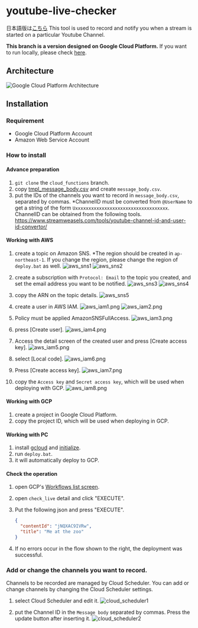# youtube-live-checker
日本語版は[こちら](https://github.com/f122apg/youtube-live-checker/blob/cloud_functions/README_ja.md)
This tool is used to record and notify you when a stream is started on a particular Youtube Channel.

**This branch is a version designed on Google Cloud Platform.**
If you want to run locally, please check [here](https://github.com/f122apg/youtube-live-checker/tree/master).

## Architecture
![Google Cloud Platform Architecture](doc/YoutubeLiveChecker_Architecture.png)

## Installation
### Requirement
* Google Cloud Platform Account
* Amazon Web Service Account

### How to install
#### Advance preparation
1. `git clone` the `cloud_functions` branch.
1. copy [tmpl_message_body.csv](https://github.com/f122apg/youtube-live-checker/blob/cloud_functions/gcp/cloud_scheduler/tmpl_message_body.csv) and create `message_body.csv`.
1. put the IDs of the channels you want to record in `message_body.csv`, separated by commas.
*ChannelID must be converted from `@UserName` to get a string of the form `Uxxxxxxxxxxxxxxxxxxxxxxxxxxxxxxxxxxx`.
 ChannelID can be obtained from the following tools.
https://www.streamweasels.com/tools/youtube-channel-id-and-user-id-convertor/

#### Working with AWS
1. create a topic on Amazon SNS.
*The region should be created in `ap-northeast-1`.
 If you change the region, please change the region of `deploy.bat` as well.
![aws_sns1](doc/installation/aws_sns1.png)
![aws_sns2](doc/installation/aws_sns2.png)

1. create a subscription with `Protocol: Email` to the topic you created, and set the email address you want to be notified.
![aws_sns3](doc/installation/aws_sns3.png)
![aws_sns4](doc/installation/aws_sns4.png)

1. copy the ARN on the topic details.
![aws_sns5](doc/installation/aws_sns5.png)

1. create a user in AWS IAM.
![aws_iam1.png](doc/installation/aws_iam1.png)
![aws_iam2.png](doc/installation/aws_iam2.png)

1. Policy must be applied AmazonSNSFullAccess.
![aws_iam3.png](doc/installation/aws_iam3.png)

1. press [Create user].
![aws_iam4.png](doc/installation/aws_iam4.png)

1. Access the detail screen of the created user and press [Create access key].
![aws_iam5.png](doc/installation/aws_iam5.png)

1. select [Local code].
![aws_iam6.png](doc/installation/aws_iam6.png)

1. Press [Create access key].
![aws_iam7.png](doc/installation/aws_iam7.png)

1. copy the `Access key` and `Secret access key`, which will be used when deploying with GCP.
![aws_iam8.png](doc/installation/aws_iam8.png)

#### Working with GCP
1. create a project in Google Cloud Platform.
1. copy the project ID, which will be used when deploying in GCP.

#### Working with PC
1. install [gcloud](https://cloud.google.com/sdk/docs/install) and [initialize](https://cloud.google.com/sdk/docs/initializing).
1. run `deploy.bat`.
1. it will automatically deploy to GCP.

#### Check the operation
1. open GCP's [Workflows list screen](https://console.cloud.google.com/workflows).
1. open `check_live` detail and click "EXECUTE".
1. Put the following json and press "EXECUTE".
    ``` json
    {
      "contentId": "jNQXAC9IVRw",
      "title": "Me at the zoo"
    }
    ```

1. If no errors occur in the flow shown to the right, the deployment was successful.

### Add or change the channels you want to record.
Channels to be recorded are managed by Cloud Scheduler.
You can add or change channels by changing the Cloud Scheduler settings.

1. select Cloud Scheduler and edit it.
![cloud_scheduler1](doc/channel_edit/cloud_scheduler1.png)

1. put the Channel ID in the `Message body` separated by commas. Press the update button after inserting it.
![cloud_scheduler2](doc/channel_edit/cloud_scheduler2.png)
